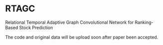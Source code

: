 # RTAGC
Relational Temporal Adaptive Graph Convolutional Network for Ranking-Based Stock Prediction

The code and original data will be upload soon after paper been accepted.
